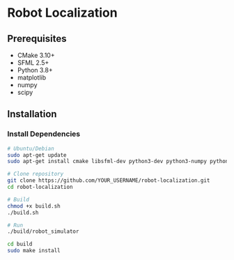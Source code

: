# Robot Localization

## Prerequisites
- CMake 3.10+
- SFML 2.5+
- Python 3.8+
- matplotlib
- numpy
- scipy

## Installation

### Install Dependencies
```bash
# Ubuntu/Debian
sudo apt-get update
sudo apt-get install cmake libsfml-dev python3-dev python3-numpy python3-matplotlib python3-scipy

# Clone repository
git clone https://github.com/YOUR_USERNAME/robot-localization.git
cd robot-localization

# Build
chmod +x build.sh
./build.sh

# Run
./build/robot_simulator

cd build
sudo make install